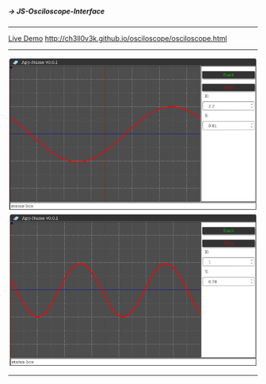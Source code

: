 ##### -> JS-Osciloscope-Interface
----
[Live Demo](http://ch3ll0v3k.github.io/osciloscope/osciloscope.html) http://ch3ll0v3k.github.io/osciloscope/osciloscope.html


----
![images](screen-shots/oscil-1.png)
![images](screen-shots/oscil-2.png)

----
